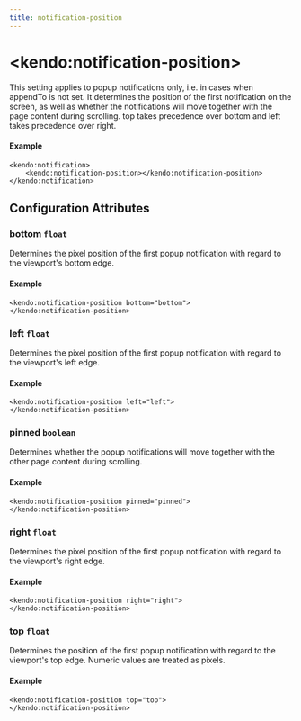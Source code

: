 ```yaml
---
title: notification-position
---
```


# \<kendo:notification-position\>

This setting applies to popup notifications only, i.e. in cases when appendTo is not set.
It determines the position of the first notification on the screen, as well as whether the notifications will move together with the page content during scrolling.
top takes precedence over bottom and left takes precedence over right.

#### Example
    <kendo:notification>
        <kendo:notification-position></kendo:notification-position>
    </kendo:notification>

## Configuration Attributes

### bottom `float`

Determines the pixel position of the first popup notification with regard to the viewport's bottom edge.

#### Example
    <kendo:notification-position bottom="bottom">
    </kendo:notification-position>

### left `float`

Determines the pixel position of the first popup notification with regard to the viewport's left edge.

#### Example
    <kendo:notification-position left="left">
    </kendo:notification-position>

### pinned `boolean`

Determines whether the popup notifications will move together with the other page content during scrolling.

#### Example
    <kendo:notification-position pinned="pinned">
    </kendo:notification-position>

### right `float`

Determines the pixel position of the first popup notification with regard to the viewport's right edge.

#### Example
    <kendo:notification-position right="right">
    </kendo:notification-position>

### top `float`

Determines the position of the first popup notification with regard to the viewport's top edge. Numeric values are treated as pixels.

#### Example
    <kendo:notification-position top="top">
    </kendo:notification-position>

